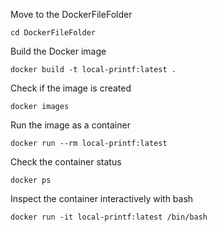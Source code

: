 Move to the DockerFileFolder

`cd DockerFileFolder`

Build the Docker image

`docker build -t local-printf:latest .`

Check if the image is created

`docker images`

Run the image as a container

`docker run --rm local-printf:latest`

Check the container status

`docker ps`

Inspect the container interactively with bash

`docker run -it local-printf:latest /bin/bash`
